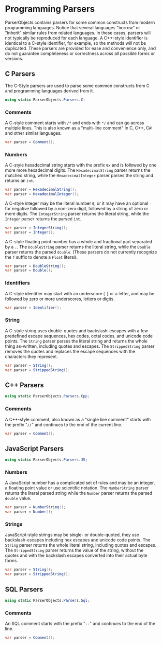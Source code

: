 # Programming Parsers

ParserObjects contains parsers for some common constructs from modern programming languages. Notice that several languages "borrow" or "inherit" similar rules from related languages. In these cases, parsers will not typically be reproduced for each language. A C++-style identifier is identical to a C-style identifier, for example, so the methods will not be duplicated. These parsers are provided for ease and convenience only, and do not guarantee completeness or correctness across all possible forms or versions.

## C Parsers

The C-Style parsers are used to parse some common constructs from C and programming languages derived from it.

```csharp
using static ParserObjects.Parsers.C;
```

### Comments

A C-style comment starts with `/*` and ends with `*/` and can go across multiple lines. This is also known as a "multi-line comment" in C, C++, C# and other similar languages.

```csharp
var parser = Comment();
```

### Numbers

A C-style hexadecimal string starts with the prefix `0x` and is followed by one more more hexadecimal digits. The `HexadecimalString` parser returns the matched string, while the `HexadecimalInteger` parser parses the string and returns an `int`.

```csharp
var parser = HexadecimalString();
var parser = HexadecimalInteger();
```

A C-style integer may be the literal number `0`, or it may have an optional `-` for negative followed by a non-zero digit, followed by a string of zero or more digits. The `IntegerString` parser returns the literal string, while the `Integer` parser returns the parsed `int`.

```csharp
var parser = IntegerString();
var parser = Integer();
```

A C-style floating point number has a whole and fractional part separated by a `.`. The `DoubleString` parser returns the literal string, while the `Double` parser returns the parsed `double`. (These parsers do not currently recognize the `f` suffix to denote a `Float` literal).

```csharp
var parser = DoubleString();
var parser = Double();
```

### Identifiers

A C-style identifier may start with an underscore (`_`) or a letter, and may be followed by zero or more underscores, letters or digits.

```csharp
var parser = Identifier();
```

### String

A C-style string uses double-quotes and backslash-escapes with a few predefined escape sequences, hex codes, octal codes, and unicode code points. The `String` parser parses the literal string and returns the whole thing as-written, including quotes and escapes. The `StrippedString` parser removes the quotes and replaces the escape sequences with the characters they represent.

```csharp
var parser = String();
var parser = StrippedString();
```

## C++ Parsers

```csharp
using static ParserObjects.Parsers.Cpp;
```

### Comments

A C++-style comment, also known as a "single line comment" starts with the prefix "`//`" and continues to the end of the current line.

```csharp
var parser = Comment();
```

## JavaScript Parsers

```csharp
using static ParserObjects.Parsers.JS;
```

### Numbers

A JavaScript number has a complicated set of rules and may be an integer, a floating point value or use scientific notation. The `NumberString` parser returns the literal parsed string while the `Number` parser returns the parsed `double` value.

```csharp
var parser = NumberString();
var parser = Number();
```

### Strings

JavaScript-style strings may be single- or double-quoted, they use backslash-escapes including hex escapes and unicode code points. The `String` parser returns the whole literal string, including quotes and escapes. The `StrippedString` parser returns the value of the string, without the quotes and with the backslash escapes converted into their actual byte forms.

```csharp
var parser = String();
var parser = StrippedString();
```

## SQL Parsers

```csharp
using static ParserObjects.Parsers.Sql;
```

### Comments

An SQL comment starts with the prefix "`--`" and continues to the end of the line.

```csharp
var parser = Comment();
```
